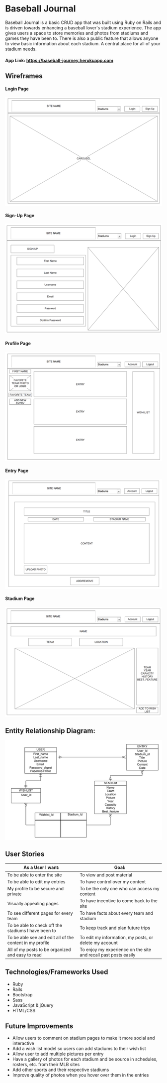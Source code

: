 # Baseball Journal

 Baseball Journal is a basic CRUD app that was built using Ruby on Rails and is driven towards enhancing a baseball lover's stadium experience. The app gives users a space to store memories and photos from stadiums and games they have been to. There is also a public feature that allows anyone to view basic information about each stadium. A central place for all of your stadium needs.

#### App Link: https://baseball-journey.herokuapp.com

## Wireframes
#### Login Page
![Login Page](app/assets/images/first.png)

#### Sign-Up Page
![Signup Page](app/assets/images/signup.png)

#### Profile Page
![Profile Page](app/assets/images/profile.png)

#### Entry Page
![Entry Page](app/assets/images/entry.png)

#### Stadium Page
![Entry Page](app/assets/images/stadium.png)

## Entity Relationship Diagram:
![ERD](app/assets/images/erd.png)

## User Stories

| As a User I want:  |Goal:           |
| -------------       |-------------|
| To be able to enter the site     | To view and post material |
| To be able to edit my entries    | To have control over my content      |
| My profile to be secure and private | To be the only one who can access my content    |
| Visually appealing pages | To have incentive to come back to the site    |
| To see different pages for every team | To have facts about every team and stadium   |
| To be able to check off the stadiums I have been to | To keep track and plan future trips   |
| To be able see and edit all of the content in my profile| To edit my information, my posts, or delete my account |
| All of my posts to be organized and easy to read| To enjoy my experience on the site and recall past posts easily |

## Technologies/Frameworks Used
* Ruby
* Rails
* Bootstrap
* Sass
* JavaScript & jQuery
* HTML/CSS

## Future Improvements
* Allow users to comment on stadium pages to make it more social and interactive
* Add a wish list model so users can add stadiums to their wish list
* Allow user to add multiple pictures per entry
* Have a gallery of photos for each stadium and be source in schedules, rosters, etc. from their MLB sites
* Add other sports and their respective stadiums
* Improve quality of photos when you hover over them in the entries
